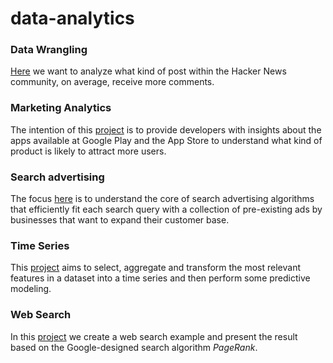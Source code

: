 # data-analytics

### Data Wrangling
[Here](https://github.com/rdamatta/data-analytics/blob/main/HN_analytics.ipynb) we want to analyze what kind of post within the Hacker News community, on average, receive more comments.

### Marketing Analytics
The intention of this [project](https://github.com/rdamatta/data-analytics/blob/main/App_analytics.ipynb) is to provide developers with insights about the apps available at Google Play and the App Store to understand what kind of product is likely to attract more users.

### Search advertising
The focus [here](https://github.com/rdamatta/data-analytics/blob/main/Search_Adverts_R.ipynb) is to understand the core of search advertising algorithms that efficiently fit each search query with a collection of pre-existing ads by businesses that want to expand their customer base.

### Time Series
This [project](https://github.com/rdamatta/data-analytics/blob/main/Times_series_R.ipynb) aims to select, aggregate and transform the most relevant features in a dataset into a time series and then perform some predictive modeling.

### Web Search
In this [project](https://github.com/rdamatta/data-analytics/blob/main/Web_search_R.ipynb) we create a web search example and present the result based on the Google-designed search algorithm *PageRank*.
